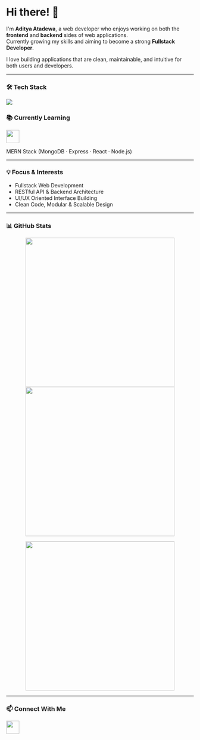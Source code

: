 # Hi there! 👋

I'm **Aditya Atadewa**, a web developer who enjoys working on both the **frontend** and **backend** sides of web applications.  
Currently growing my skills and aiming to become a strong **Fullstack Developer**.

I love building applications that are clean, maintainable, and intuitive for both users and developers.

---

### 🛠 Tech Stack
<p>
  <img src="https://skillicons.dev/icons?i=php,laravel,mysql,js,alpinejs,tailwindcss,git,github" />
</p>

### 📚 Currently Learning
<p>
  <img src="https://skillicons.dev/icons?i=mongodb,express,react,nodejs" height="35" />
</p>

MERN Stack (MongoDB · Express · React · Node.js)

---

### 💡 Focus & Interests
- Fullstack Web Development  
- RESTful API & Backend Architecture  
- UI/UX Oriented Interface Building  
- Clean Code, Modular & Scalable Design  

---

### 📊 GitHub Stats
<p align="center">
  <img src="https://github-readme-stats.vercel.app/api?username=atadewa&show_icons=true&theme=tokyonight&rank_icon=github" width="400" />
  <img src="https://github-readme-stats.vercel.app/api/top-langs/?username=atadewa&layout=compact&theme=tokyonight&langs_count=6&card_width=400" width="400" />
</p>

<p align="center">
  <img src="https://streak-stats.demolab.com/?user=atadewa&theme=tokyonight" width="400" />
</p>

---

### 📫 Connect With Me
<a href="https://www.linkedin.com/in/atadewa" target="_blank">
  <img src="https://skillicons.dev/icons?i=linkedin" height="35" />
</a>
